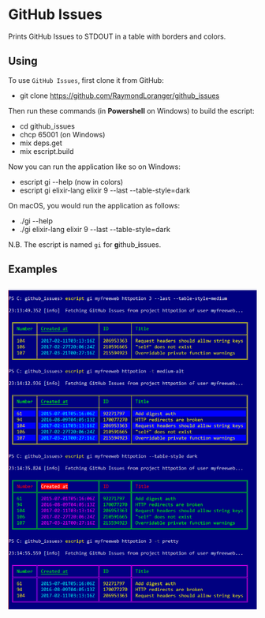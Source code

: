 
# GitHub Issues

Prints GitHub Issues to STDOUT in a table with borders and colors.

## Using

To use `GitHub Issues`, first clone it from GitHub:

  - git clone https://github.com/RaymondLoranger/github_issues

Then run these commands (in **Powershell** on Windows) to build the escript:

  - cd github_issues
  - chcp 65001 (on Windows)
  - mix deps.get
  - mix escript.build

Now you can run the application like so on Windows:

  - escript gi --help (now in colors)
  - escript gi elixir-lang elixir 9 --last --table-style=dark

On macOS, you would run the application as follows:

  - ./gi --help
  - ./gi elixir-lang elixir 9 --last --table-style=dark

N.B. The escript is named `gi` for **g**ithub_**i**ssues.

## Examples
## ![github_issues_examples](images/github_issues_examples.png)
